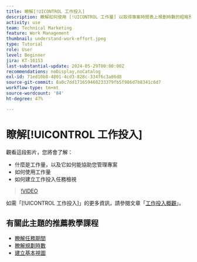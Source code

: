 ```yaml
---
title: 瞭解[!UICONTROL 工作投入]
description: 瞭解如何使用 [!UICONTROL 工作量] 以取得專案時間表上規劃時數的粗略預估。
activity: use
team: Technical Marketing
feature: Work Management
thumbnail: understand-work-effort.jpeg
type: Tutorial
role: User
level: Beginner
jira: KT-10153
last-substantial-update: 2024-05-29T00:00:00Z
recommendations: noDisplay,noCatalog
exl-id: 71ed10b8-4801-4cd3-828c-334f6c3a86d8
source-git-commit: 8a0c7dd171659460233379fb5f986d7b8341c6d7
workflow-type: tm+mt
source-wordcount: '84'
ht-degree: 47%

---
```


# 瞭解[!UICONTROL 工作投入]

觀看這段影片，您將會了解：

* 什麼是工作量，以及它如何能協助您管理專案
* 如何使用工作量
* 如何建立工作投入任務檢視

>[!VIDEO](https://video.tv.adobe.com/v/3429446/?quality=12&learn=on)

如需「[!UICONTROL 工作投入]」的更多資訊，請參閱文章「[工作投入概觀](https://experienceleague.adobe.com/docs/workfront/using/manage-work/tasks/task-information/work-effort.html?lang=zh-Hant)」。

## 有關此主題的推薦教學課程

* [瞭解任務期間](/help/manage-work/tasks/understand-task-durations.md)
* [瞭解規劃時數](/help/manage-work/tasks/understand-planned-hours.md)
* [建立基本視圖](/help/reporting/basic-reporting/create-a-basic-view.md)
